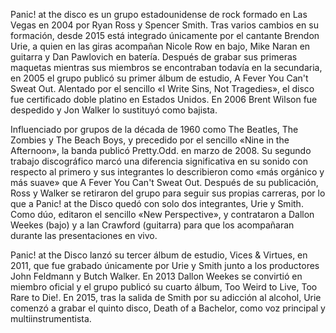 Panic! at the disco es un grupo estadounidense de rock formado en Las Vegas en 2004 por Ryan Ross y Spencer Smith. Tras varios cambios en su formación, desde 2015 está integrado únicamente por el cantante Brendon Urie, a quien en las giras acompañan Nicole Row en bajo, Mike Naran en guitarra y Dan Pawlovich en batería. Después de grabar sus primeras maquetas mientras sus miembros se encontraban todavía en la secundaria, en 2005 el grupo publicó su primer álbum de estudio, A Fever You Can't Sweat Out. Alentado por el sencillo «I Write Sins, Not Tragedies», el disco fue certificado doble platino en Estados Unidos. En 2006 Brent Wilson fue despedido y Jon Walker lo sustituyó como bajista.

Influenciado por grupos de la década de 1960 como The Beatles, The Zombies y The Beach Boys, y precedido por el sencillo «Nine in the Afternoon», la banda publicó Pretty.Odd. en marzo de 2008. Su segundo trabajo discográfico marcó una diferencia significativa en su sonido con respecto al primero y sus integrantes lo describieron como «más orgánico y más suave» que A Fever You Can't Sweat Out. Después de su publicación, Ross y Walker se retiraron del grupo para seguir sus propias carreras, por lo que a Panic! at the Disco quedó con solo dos integrantes, Urie y Smith. Como dúo, editaron el sencillo «New Perspective», y contrataron a Dallon Weekes (bajo) y a Ian Crawford (guitarra) para que los acompañaran durante las presentaciones en vivo.

Panic! at the Disco lanzó su tercer álbum de estudio, Vices & Virtues, en 2011, que fue grabado únicamente por Urie y Smith junto a los productores John Feldmann y Butch Walker. En 2013 Dallon Weekes se convirtió en miembro oficial y el grupo publicó su cuarto álbum, Too Weird to Live, Too Rare to Die!. En 2015, tras la salida de Smith por su adicción al alcohol, Urie comenzó a grabar el quinto disco, Death of a Bachelor, como voz principal y multiinstrumentista.